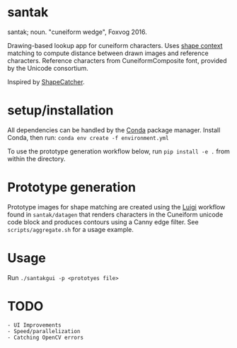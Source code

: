 # santak

santak; noun. "cuneiform wedge", Foxvog 2016.

Drawing-based lookup app for cuneiform characters. Uses [shape context](https://www2.eecs.berkeley.edu/Research/Projects/CS/vision/shape/belongie-pami02.pdf) matching to compute distance between drawn images and reference characters. Reference characters from CuneiformComposite font, provided by the Unicode consortium.
 
Inspired by [ShapeCatcher](http://shapecatcher.com).

# setup/installation

All dependencies can be handled by the [Conda](https://docs.conda.io/en/latest/miniconda.html) package manager. Install Conda, then run:  `conda env create -f environment.yml`

To use the prototype generation workflow below, run `pip install -e .` from within the directory.

# Prototype generation

Prototype images for shape matching are created using the [Luigi](http://luigi.readthedocs.io) workflow found in `santak/datagen` that renders characters in the Cuneiform unicode code block and produces contours using a Canny edge filter. See `scripts/aggregate.sh` for a usage example. 

# Usage

Run `./santakgui -p <prototyes file>`

# TODO
    - UI Improvements
    - Speed/parallelization
    - Catching OpenCV errors
